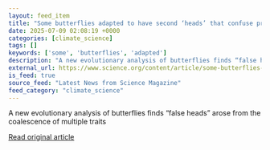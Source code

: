 ```yaml
---
layout: feed_item
title: "Some butterflies adapted to have second ‘heads’ that confuse predators"
date: 2025-07-09 02:08:19 +0000
categories: [climate_science]
tags: []
keywords: ['some', 'butterflies', 'adapted']
description: "A new evolutionary analysis of butterflies finds “false heads” arose from the coalescence of multiple traits"
external_url: https://www.science.org/content/article/some-butterflies-adapted-have-second-heads-confuse-predators
is_feed: true
source_feed: "Latest News from Science Magazine"
feed_category: "climate_science"
---
```


A new evolutionary analysis of butterflies finds “false heads” arose from the coalescence of multiple traits

[Read original article](https://www.science.org/content/article/some-butterflies-adapted-have-second-heads-confuse-predators)

